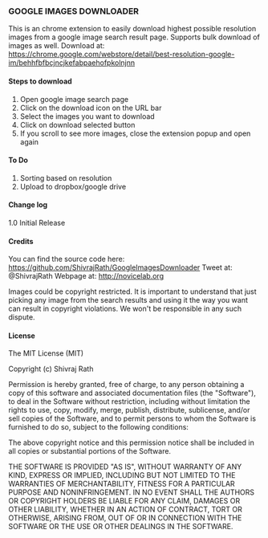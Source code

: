 ### GOOGLE IMAGES DOWNLOADER

This is an chrome extension to easily download highest possible resolution images from a google image search result page. Supports bulk download of images as well.
Download at: https://chrome.google.com/webstore/detail/best-resolution-google-im/behhfbfbcjncjkefabpaehofpkolnjnn

#### Steps to download
1. Open google image search page
2. Click on the download icon on the URL bar
3. Select the images you want to download
4. Click on download selected button
5. If you scroll to see more images, close the extension popup and open again

#### To Do
1. Sorting based on resolution
2. Upload to dropbox/google drive

#### Change log

1.0 Initial Release

#### Credits
You can find the source code here: https://github.com/ShivrajRath/GoogleImagesDownloader
Tweet at: @ShivrajRath
Webpage at: http://novicelab.org

Images could be copyright restricted. It is important to understand that just picking any image from the search results and using it the way you want can result in copyright violations. We won't be responsible in any such dispute.

#### License

The MIT License (MIT)

Copyright (c) Shivraj Rath

Permission is hereby granted, free of charge, to any person obtaining a copy
of this software and associated documentation files (the "Software"), to deal
in the Software without restriction, including without limitation the rights
to use, copy, modify, merge, publish, distribute, sublicense, and/or sell
copies of the Software, and to permit persons to whom the Software is
furnished to do so, subject to the following conditions:

The above copyright notice and this permission notice shall be included in
all copies or substantial portions of the Software.

THE SOFTWARE IS PROVIDED "AS IS", WITHOUT WARRANTY OF ANY KIND, EXPRESS OR
IMPLIED, INCLUDING BUT NOT LIMITED TO THE WARRANTIES OF MERCHANTABILITY,
FITNESS FOR A PARTICULAR PURPOSE AND NONINFRINGEMENT. IN NO EVENT SHALL THE
AUTHORS OR COPYRIGHT HOLDERS BE LIABLE FOR ANY CLAIM, DAMAGES OR OTHER
LIABILITY, WHETHER IN AN ACTION OF CONTRACT, TORT OR OTHERWISE, ARISING FROM,
OUT OF OR IN CONNECTION WITH THE SOFTWARE OR THE USE OR OTHER DEALINGS IN
THE SOFTWARE.
